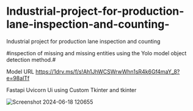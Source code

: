 # Industrial-project-for-production-lane-inspection-and-counting-
Industrial project  for production lane inspection and counting 

#inspection of missing and missing entities using the Yolo model object detection method.#



Model URL
https://1drv.ms/f/s!Ah1JhWCSWrwWhn1sR4k6Gf4maY_8?e=98alTf

Fastapi Uvicorn Ui using Custom Tkinter and tkinter






![Screenshot 2024-06-18 120655](https://github.com/ankit-tejwan/Industrial-project-for-production-lane-inspection-and-counting-/assets/77053184/8e4fddd9-7d42-4831-a21c-d481f0984ec4)

